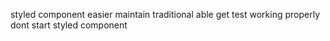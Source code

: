 styled component easier maintain traditional able get test working properly dont start styled component